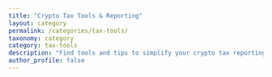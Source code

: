 ```yaml
---
title: "Crypto Tax Tools & Reporting"
layout: category
permalink: /categories/tax-tools/
taxonomy: category
category: tax-tools
description: "Find tools and tips to simplify your crypto tax reporting for 2025 and beyond."
author_profile: false
---
```


